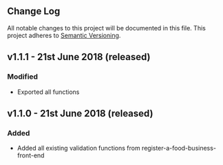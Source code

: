 ## Change Log

All notable changes to this project will be documented in this file.
This project adheres to [Semantic Versioning](http://semver.org/).

## v1.1.1 - 21st June 2018 (released)

### Modified

* Exported all functions

## v1.1.0 - 21st June 2018 (released)

### Added

* Added all existing validation functions from register-a-food-business-front-end


